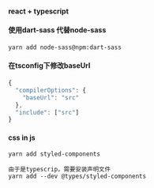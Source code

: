 #### react + typescript

#### 使用dart-sass 代替node-sass

`yarn add node-sass@npm:dart-sass`

#### 在tsconfig下修改baseUrl

```js
{
  "compilerOptions": {
    "baseUrl": "src"
  },
  "include": ["src"]
}
```

#### css in js

```
yarn add styled-components

由于是typescrip，需要安装声明文件
yarn add --dev @types/styled-components

```